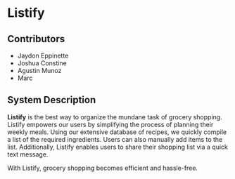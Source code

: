 # Listify

## Contributors
- Jaydon Eppinette
- Joshua Constine
- Agustin Munoz
- Marc

## System Description

**Listify** is the best way to organize the mundane task of grocery shopping. Listify empowers our users by simplifying the process of planning their weekly meals. Using our extensive database of recipes, we quickly compile a list of the required ingredients. Users can also manually add items to the list. Additionally, Listify enables users to share their shopping list via a quick text message.

With Listify, grocery shopping becomes efficient and hassle-free.
